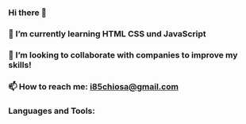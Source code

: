 ### Hi there 👋
### 🌱 I’m currently learning HTML CSS und JavaScript
### 👯 I’m looking to collaborate with companies to improve my skills!
### 📫 How to reach me: i85chiosa@gmail.com
###  Languages and Tools:
###                      
<!--
**IvanChiosa/IvanChiosa** is a ✨ _special_ ✨ repository because its `README.md` (this file) appears on your GitHub profile.

Here are some ideas to get you started:

- 🔭 I’m currently working on ...
- 🌱 I’m currently learning ...
- 👯 I’m looking to collaborate on ...
- 🤔 I’m looking for help with ...
- 💬 Ask me about ...
- 📫 How to reach me: ...
- 😄 Pronouns: ...
- ⚡ Fun fact: ...
-->
